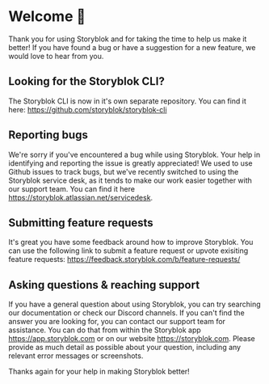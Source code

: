 # Welcome 👋


Thank you for using Storyblok and for taking the time to help us make it better! If you have found a bug or have a suggestion for a new feature, we would love to hear from you. 

## Looking for the Storyblok CLI?

The Storyblok CLI is now in it's own separate repository. You can find it here: <https://github.com/storyblok/storyblok-cli>

## Reporting bugs
We're sorry if you've encountered a bug while using Storyblok. Your help in identifying and reporting the issue is greatly appreciated! We used to use Github issues to track bugs, but we've recently switched to using the Storyblok service desk, as it tends to make our work easier together with our support team. You can find it here <https://storyblok.atlassian.net/servicedesk>.


## Submitting feature requests
It's great you have some feedback around how to improve Storyblok. You can use the following link to submit a feature request or upvote exisiting feature requests: <https://feedback.storyblok.com/b/feature-requests/>

## Asking questions & reaching support
If you have a general question about using Storyblok, you can try searching our documentation or check our Discord channels. If you can't find the answer you are looking for, you can contact our support team for assistance. You can do that from within the Storyblok app <https://app.storyblok.com> or on our website <https://storyblok.com>. Please provide as much detail as possible about your question, including any relevant error messages or screenshots.


Thanks again for your help in making Storyblok better!